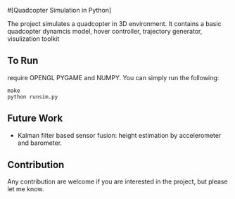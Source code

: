 #[Quadcopter Simulation in Python]

The project simulates a quadcopter in 3D environment. It contains a basic quadcopter dynamcis model, hover controller, trajectory generator, visulization toolkit

To Run
-----
require OPENGL PYGAME and NUMPY. You can simply run the following:
``` 
make
python runsim.py
``` 

Future Work
-----

* Kalman filter based sensor fusion: height estimation by accelerometer and barometer.

Contribution
-----
Any contribution are welcome if you are interested in the project, but please let me know.


